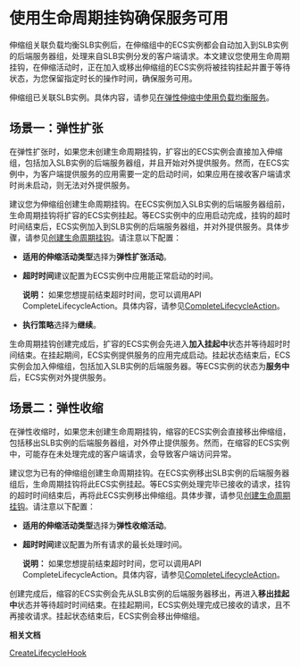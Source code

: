 # 使用生命周期挂钩确保服务可用

伸缩组关联负载均衡SLB实例后，在伸缩组中的ECS实例都会自动加入到SLB实例的后端服务器组，处理来自SLB实例分发的客户端请求。本文建议您使用生命周期挂钩，在伸缩活动时，正在加入或移出伸缩组的ECS实例将被挂钩挂起并置于等待状态，为您保留指定时长的操作时间，确保服务可用。

伸缩组已关联SLB实例。具体内容，请参见[在弹性伸缩中使用负载均衡服务](/cn.zh-CN/实例管理/负载均衡实例/在弹性伸缩中使用负载均衡服务.md)。

## 场景一：弹性扩张

在弹性扩张时，如果您未创建生命周期挂钩，扩容出的ECS实例会直接加入伸缩组，包括加入SLB实例的后端服务器组，并且开始对外提供服务。然而，在ECS实例中，为客户端提供服务的应用需要一定的启动时间，如果应用在接收客户端请求时尚未启动，则无法对外提供服务。

建议您为伸缩组创建生命周期挂钩。在ECS实例加入SLB实例的后端服务器组前，生命周期挂钩将扩容的ECS实例挂起。等ECS实例中的应用启动完成，挂钩的超时时间结束后，ECS实例加入到SLB实例的后端服务器组，并对外提供服务。具体步骤，请参见[创建生命周期挂钩](/cn.zh-CN/伸缩组/生命周期挂钩/创建生命周期挂钩.md)。请注意以下配置：

-   **适用的伸缩活动类型**选择为**弹性扩张活动**。
-   **超时时间**建议配置为ECS实例中应用能正常启动的时间。

    **说明：** 如果您想提前结束超时时间，您可以调用API CompleteLifecycleAction。具体内容，请参见[CompleteLifecycleAction](/cn.zh-CN/API参考/生命周期挂钩/CompleteLifecycleAction.md)。

-   **执行策略**选择为**继续**。

生命周期挂钩创建完成后，扩容的ECS实例会先进入**加入挂起中**状态并等待超时时间结束。在挂起期间，ECS实例提供服务的应用完成启动。挂起状态结束后，ECS实例会加入伸缩组，包括加入SLB实例的后端服务器。等ECS实例的状态为**服务中**后，ECS实例对外提供服务。

## 场景二：弹性收缩

在弹性收缩时，如果您未创建生命周期挂钩，缩容的ECS实例会直接移出伸缩组，包括移出SLB实例的后端服务器组，对外停止提供服务。然而，在缩容的ECS实例中，可能存在未处理完成的客户端请求，会导致客户端访问异常。

建议您为已有的伸缩组创建生命周期挂钩。在ECS实例移出SLB实例的后端服务器组后，生命周期挂钩将此ECS实例挂起。等ECS实例处理完毕已接收的请求，挂钩的超时时间结束后，再将此ECS实例移出伸缩组。具体步骤，请参见[创建生命周期挂钩](/cn.zh-CN/伸缩组/生命周期挂钩/创建生命周期挂钩.md)。请注意以下配置：

-   **适用的伸缩活动类型**选择为**弹性收缩活动**。
-   **超时时间**建议配置为所有请求的最长处理时间。

    **说明：** 如果您想提前结束超时时间，您可以调用API CompleteLifecycleAction。具体内容，请参见[CompleteLifecycleAction](/cn.zh-CN/API参考/生命周期挂钩/CompleteLifecycleAction.md)。


创建完成后，缩容的ECS实例会先从SLB实例的后端服务器移出，再进入**移出挂起中**状态并等待超时时间结束。在挂起期间，ECS实例处理完成已接收的请求，且不再接收请求。挂起状态结束后，ECS实例会移出伸缩组。

**相关文档**  


[CreateLifecycleHook](/cn.zh-CN/API参考/生命周期挂钩/CreateLifecycleHook.md)

